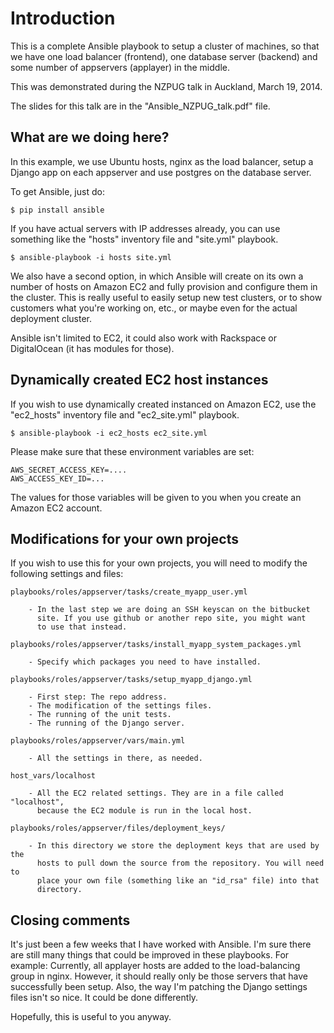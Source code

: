 
Introduction
============
This is a complete Ansible playbook to setup a cluster of machines,
so that we have one load balancer (frontend), one database server
(backend) and some number of appservers (applayer) in the middle.

This was demonstrated during the NZPUG talk in Auckland, March 19, 2014.

The slides for this talk are in the "Ansible_NZPUG_talk.pdf" file.


What are we doing here?
-----------------------
In this example, we use Ubuntu hosts, nginx as the load balancer,
setup a Django app on each appserver and use postgres on the database
server.

To get Ansible, just do:

    $ pip install ansible

If you have actual servers with IP addresses already, you can use
something like the "hosts" inventory file and "site.yml" playbook.

    $ ansible-playbook -i hosts site.yml

We also have a second option, in which Ansible will create on its
own a number of hosts on Amazon EC2 and fully provision and configure
them in the cluster. This is really useful to easily setup new
test clusters, or to show customers what you're working on, etc.,
or maybe even for the actual deployment cluster.

Ansible isn't limited to EC2, it could also work with Rackspace or
DigitalOcean (it has modules for those).


Dynamically created EC2 host instances
--------------------------------------
If you wish to use dynamically created instanced on Amazon EC2, use
the "ec2_hosts" inventory file and "ec2_site.yml" playbook.

    $ ansible-playbook -i ec2_hosts ec2_site.yml

Please make sure that these environment variables are set:

    AWS_SECRET_ACCESS_KEY=....
    AWS_ACCESS_KEY_ID=...

The values for those variables will be given to you when you create
an Amazon EC2 account.


Modifications for your own projects
-----------------------------------
If you wish to use this for your own projects, you will need to modify
the following settings and files:

    playbooks/roles/appserver/tasks/create_myapp_user.yml

        - In the last step we are doing an SSH keyscan on the bitbucket
          site. If you use github or another repo site, you might want
          to use that instead.

    playbooks/roles/appserver/tasks/install_myapp_system_packages.yml

        - Specify which packages you need to have installed.

    playbooks/roles/appserver/tasks/setup_myapp_django.yml

        - First step: The repo address.
        - The modification of the settings files.
        - The running of the unit tests.
        - The running of the Django server.

    playbooks/roles/appserver/vars/main.yml

        - All the settings in there, as needed.

    host_vars/localhost

        - All the EC2 related settings. They are in a file called "localhost",
          because the EC2 module is run in the local host.

    playbooks/roles/appserver/files/deployment_keys/

        - In this directory we store the deployment keys that are used by the
          hosts to pull down the source from the repository. You will need to
          place your own file (something like an "id_rsa" file) into that
          directory.


Closing comments
----------------
It's just been a few weeks that I have worked with Ansible. I'm sure there are
still many things that could be improved in these playbooks. For example:
Currently, all applayer hosts are added to the load-balancing group in nginx.
However, it should really only be those servers that have successfully been
setup. Also, the way I'm patching the Django settings files isn't so nice. It
could be done differently.

Hopefully, this is useful to you anyway.


